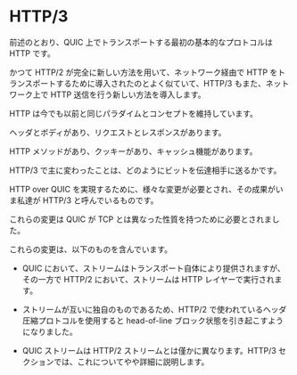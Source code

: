 # HTTP/3

前述のとおり、QUIC 上でトランスポートする最初の基本的なプロトコルは HTTP です。

かつて HTTP/2 が完全に新しい方法を用いて、ネットワーク経由で HTTP をトランスポートするために導入されたのとよく似ていて、HTTP/3 もまた、ネットワーク上で HTTP 送信を行う新しい方法を導入します。

HTTP は今でも以前と同じパラダイムとコンセプトを維持しています。

ヘッダとボディがあり、リクエストとレスポンスがあります。

HTTP メソッドがあり、クッキーがあり、キャッシュ機能があります。

HTTP/3 で主に変わったことは、どのようにビットを伝達相手に送るかです。

HTTP over QUIC を実現するために、様々な変更が必要とされ、その成果がいま私達が HTTP/3 と呼んでいるものです。

これらの変更は QUIC が TCP とは異なった性質を持つために必要とされました。

これらの変更は、以下のものを含んでいます。

- QUIC において、ストリームはトランスポート自体により提供されますが、その一方で HTTP/2 において、ストリームは HTTP レイヤーで実行されます。

- ストリームが互いに独自のものであるため、HTTP/2 で使われているヘッダ圧縮プロトコルを使用すると head-of-line ブロック状態を引き起こすようになりました。

- QUIC ストリームは HTTP/2 ストリームとは僅かに異なります。HTTP/3 セクションでは、これについてやや詳細に説明します。
